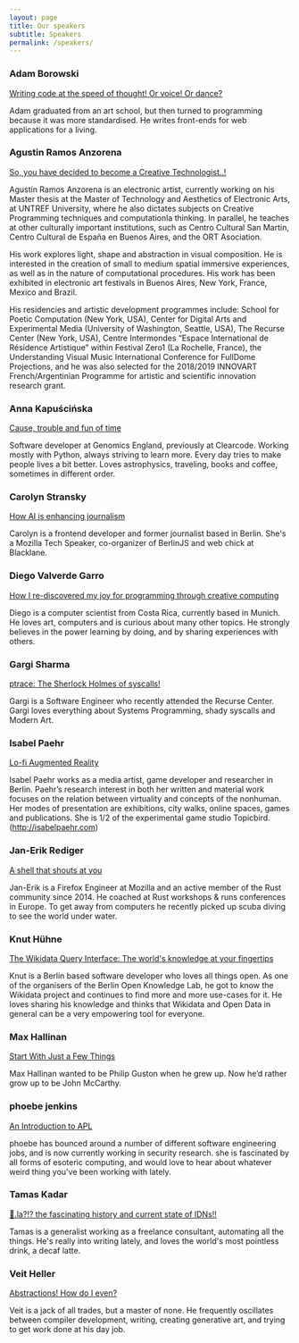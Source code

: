 ```yaml
---
layout: page
title: Our speakers
subtitle: Speakers
permalink: /speakers/
---
```


<div class="pretty-links">

### Adam Borowski

[Writing code at the speed of thought! Or voice! Or dance?](/talks#writing-code-at-the-speed-of-thought-or-voice-or-dance)

Adam graduated from an art school, but then turned to programming
because it was more standardised.  He writes front-ends for web
applications for a living.

### Agustin Ramos Anzorena

[So, you have decided to become a Creative Technologist..!](/talks#so-you-have-decided-to-become-a-creative-technologist)

Agustín Ramos Anzorena is an electronic artist, currently working on
his Master thesis at the Master of Technology and Aesthetics of
Electronic Arts, at UNTREF University, where he also dictates subjects
on Creative Programming techniques and computationla thinking.  In
parallel, he teaches at other culturally important institutions, such
as Centro Cultural San Martin, Centro Cultural de España en Buenos
Aires, and the ORT Asociation.

His work explores light, shape and abstraction in visual
composition. He is interested in the creation of small to medium
spatial immersive experiences, as well as in the nature of
computational procedures.  His work has been exhibited in electronic
art festivals in Buenos Aires, New York, France, Mexico and Brazil.

His residencies and artistic development programmes include: School
for Poetic Computation (New York, USA), Center for Digital Arts and
Experimental Media (University of Washington, Seattle, USA), The
Recurse Center (New York, USA), Centre Intermondes “Espace
International de Résidence Artistique” within Festival Zero1 (La
Rochelle, France), the Understanding Visual Music International
Conference for FullDome Projections, and he was also selected for the
2018/2019 INNOVART French/Argentinian Programme for artistic and
scientific innovation research grant.


### Anna Kapuścińska

[Cause, trouble and fun of time](/talks#cause-trouble-and-fun-of-time)

Software developer at Genomics England, previously at Clearcode.
Working mostly with Python, always striving to learn more. Every day
tries to make people lives a bit better. Loves astrophysics,
traveling, books and coffee, sometimes in different order.


### Carolyn Stransky

[How AI is enhancing journalism](/talks#how-ai-is-enhancing-journalism)

Carolyn is a frontend developer and former journalist based in Berlin.
She's a Mozilla Tech Speaker, co-organizer of BerlinJS and web chick
at Blacklane.


### Diego Valverde Garro

[How I re-discovered my joy for programming through creative computing](/talks#how-i-re-discovered-my-joy-for-programming-through-creative-computing)

Diego is a computer scientist from Costa Rica, currently based in
Munich. He loves art, computers and is curious about many other topics.
He strongly believes in the power learning by doing, and by sharing
experiences with others.


### Gargi Sharma

[ptrace: The Sherlock Holmes of syscalls!](/talks#ptrace-the-sherlock-holmes-of-syscalls)

Gargi is a Software Engineer who recently attended the Recurse Center.
Gargi loves everything about Systems Programming, shady syscalls and
Modern Art.


### Isabel Paehr

[Lo-fi Augmented Reality](/talks#lo-fi-augmented-reality)

Isabel Paehr works as a media artist, game developer and researcher in
Berlin. Paehr’s research interest in both her written and material work
focuses on the relation between virtuality and concepts of the nonhuman.
Her modes of presentation are exhibitions, city walks, online spaces,
games and publications. She is 1/2 of the experimental game studio
Topicbird. (http://isabelpaehr.com)


### Jan-Erik Rediger

[A shell that shouts at you](/talks#a-shell-that-shouts-at-you)

Jan-Erik is a Firefox Engineer at Mozilla and an active member of the
Rust community since 2014.
He coached at Rust workshops & runs conferences in Europe.
To get away from computers he recently picked up scuba diving to see the
world under water.


### Knut Hühne

[The Wikidata Query Interface: The world's knowledge at your fingertips](/talks#the-wikidata-query-interface-the-worlds-knowledge-at-your-fingertips)

Knut is a Berlin based software developer who loves all things open. As
one of the organisers of the Berlin Open Knowledge Lab, he got to know
the Wikidata project and continues to find more and more use-cases for
it. He loves sharing his knowledge and thinks that Wikidata and Open
Data in general can be a very empowering tool for everyone.


### Max Hallinan

[Start With Just a Few Things](/talks#start-with-just-a-few-things)

Max Hallinan wanted to be Philip Guston when he grew up. Now he’d rather
grow up to be John McCarthy.


### phoebe jenkins

[An Introduction to APL](/talks#an-introduction-to-apl)

phoebe has bounced around a number of different software engineering
jobs, and is now currently working in security research. she is
fascinated by all forms of esoteric computing, and would love to hear
about whatever weird thing you've been working with lately.


### Tamas Kadar

[💩.la?!? the fascinating history and current state of IDNs!!](/talks#la-the-fascinating-history-and-current-state-of-idns)

Tamas is a generalist working as a freelance consultant, automating all
the things. He's really into writing lately, and loves the world's most
pointless drink, a decaf latte.


### Veit Heller
[Abstractions! How do I even?](/talks#abstractions-how-do-i-even)

Veit is a jack of all trades, but a master of none. He frequently oscillates
between compiler development, writing, creating generative art, and
trying to
get work done at his day job.


</div>

